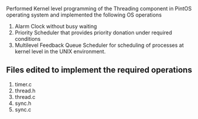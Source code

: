 Performed Kernel level programming of the Threading component in PintOS operating system and implemented the following OS operations

1. Alarm Clock without busy waiting
2. Priority Scheduler that provides priority donation under required conditions
3. Multilevel Feedback Queue Scheduler for scheduling of processes at kernel level in the UNIX environment.

## Files edited to implement the required operations
1. timer.c
2. thread.h
3. thread.c
4. sync.h
5. sync.c
